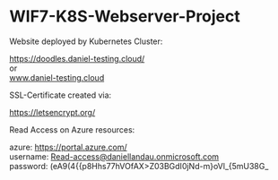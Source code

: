 # WIF7-K8S-Webserver-Project

Website deployed by Kubernetes Cluster:

  https://doodles.daniel-testing.cloud/
  <br> or <br>
  www.daniel-testing.cloud

SSL-Certificate created via:

  https://letsencrypt.org/


Read Access on Azure resources:

  azure: https://portal.azure.com/ <br>
  username: Read-access@daniellandau.onmicrosoft.com <br>
  password: (eA9(4{{p8Hhs77hVOfAX>Z03BGdI0jNd-m}oVl_{5mU38G_
